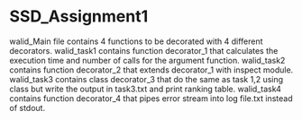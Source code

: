 # SSD_Assignment1
walid_Main file contains 4 functions to be decorated with 4 different decorators. 
walid_task1 contains function decorator_1 that calculates the execution time and number of calls for the argument function. 
walid_task2 contains function decorator_2 that extends decorator_1 with inspect module. 
walid_task3 contains class decorator_3 that do the same as task 1,2 using class but write the output in task3.txt and print ranking table. 
walid_task4 contains function decorator_4 that pipes error stream into log file.txt instead of stdout.
